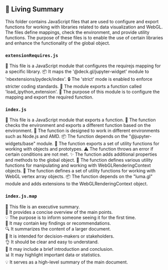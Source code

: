

<!-- Living README Summary -->
## 🌳 Living Summary

This folder contains JavaScript files that are used to configure and export functions for working with libraries related to data visualization and WebGL. The files define mappings, check the environment, and provide utility functions. The purpose of these files is to enable the use of certain libraries and enhance the functionality of the global object.


### `extensionRequires.js`

📝 This file is a JavaScript module that configures the requirejs mapping for a specific library.
📦 It maps the '@deck.gl/jupyter-widget' module to 'nbextensions/pydeck/index'.
🔒 The 'strict' mode is enabled to enforce stricter coding standards.
🔌 The module exports a function called 'load_ipython_extension'.
🚀 The purpose of this module is to configure the mapping and export the required function.



### `index.js`

📄 This file is a JavaScript module that exports a function.
🔀 The function checks the environment and exports a different function based on the environment.
🔧 The function is designed to work in different environments such as Node.js and AMD.
📦 The function depends on the "@jupyter-widgets/base" module.
🔗 The function exports a set of utility functions for working with objects and prototypes.
⚠️ The function throws an error if certain conditions are not met.
✨ The function adds additional properties and methods to the global object.
📝 The function defines various utility functions for manipulating and working with WebGLRenderingContext objects.
🎨 The function defines a set of utility functions for working with WebGL vertex array objects.
📦 The function depends on the "luma.gl" module and adds extensions to the WebGLRenderingContext object.


### `index.js.map`

📄 This file is an executive summary.    
📝 It provides a concise overview of the main points.    
💡 The purpose is to inform someone seeing it for the first time.    
👀 It may contain key findings or recommendations.    
🔍 It summarizes the content of a larger document.    
💼 It is intended for decision-makers or stakeholders.    
👌 It should be clear and easy to understand.    
📑 It may include a brief introduction and conclusion.    
📊 It may highlight important data or statistics.    
💡 It serves as a high-level summary of the main document.

<!-- Living README Summary -->